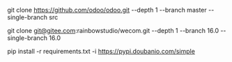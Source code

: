 git clone https://github.com/odoo/odoo.git --depth 1 --branch master --single-branch src

git clone git@gitee.com:rainbowstudio/wecom.git --depth 1 --branch 16.0 --single-branch 16.0


pip install -r requirements.txt -i https://pypi.doubanio.com/simple  